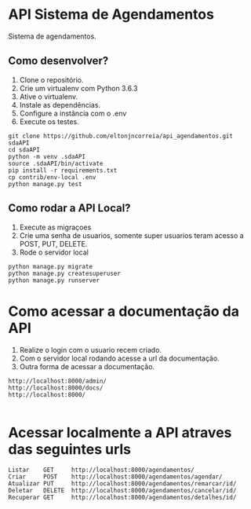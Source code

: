 # API Sistema de Agendamentos

Sistema de agendamentos.


## Como desenvolver?

1.  Clone o repositório.
2.  Crie um virtualenv com Python 3.6.3
3.  Ative o virtualenv.
4.  Instale as dependências.
5.  Configure a instância com o .env
6.  Execute os testes.

``` console
git clone https://github.com/eltonjncorreia/api_agendamentos.git sdaAPI
cd sdaAPI
python -m venv .sdaAPI
source .sdaAPI/bin/activate
pip install -r requirements.txt
cp contrib/env-local .env
python manage.py test

```

## Como rodar a API Local?

1. Execute as migraçoes
2. Crie uma senha de usuarios, somente super usuarios teram acesso a POST, PUT, DELETE.
3. Rode o servidor local


``` console
python manage.py migrate
python manage.py createsuperuser
python manage.py runserver

```


# Como acessar a documentação da API

1. Realize o login com o usuario recem criado.
2. Com o servidor local rodando acesse a url da documentação.
3. Outra forma de acessar a documentação.


```console
http://localhost:8000/admin/
http://localhost:8000/docs/
http://localhost:8000/


```

# Acessar localmente a API atraves das seguintes urls
```console
Listar    GET     http://localhost:8000/agendamentos/
Criar     POST    http://localhost:8000/agendamentos/agendar/
Atualizar PUT     http://localhost:8000/agendamentos/remarcar/id/
Deletar   DELETE  http://localhost:8000/agendamentos/cancelar/id/
Recuperar GET     http://localhost:8000/agendamentos/detalhes/id/

```

